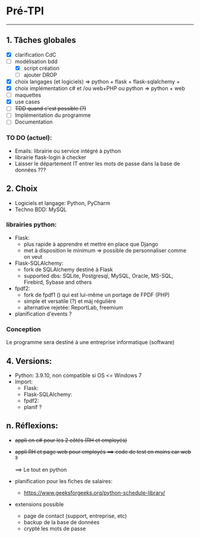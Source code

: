 # Pré-TPI

---

## 1. Tâches globales

- [x] clarification CdC
- [ ] modélisation bdd
  - [x] script création
  - [ ] ajouter DROP

- [x] choix langages (et logiciels) => python + flask + flask-sqlalchemy + 
- [x] choix implémentation c# et /ou web+PHP ou python => python + web
- [ ] maquettes
- [x] use cases
- [ ] ~~TDD quand c'est possible (?)~~
- [ ] Implémentation du programme
- [ ] Documentation

### TO DO  (actuel):

- Emails: librairie ou service intégré à python
- librairie flask-login à checker
- Laisser le département IT entrer les mots de passe dans la base de données ???

## 2. Choix

- Logiciels et langage: Python, PyCharm
- Techno BDD: MySQL

### 	librairies python:

- Flask: 
  - plus rapide à apprendre et mettre en place que Django
  - met à disposition le minimum => possible de personnaliser comme on veut
- Flask-SQLAlchemy: 
  - fork de SQLAlchemy destiné à Flask
  - supported dbs: SQLite, Postgresql, MySQL, Oracle, MS-SQL, Firebird, Sybase and others
- fpdf2: 
  - fork de fpdf1 () qui est lui-même un portage de FPDF (PHP)
  - simple et versatile (?) et màj régulière
  - alternative rejetée: ReportLab, freemium
- planification d'events ?

### Conception

Le programme sera destiné à une entreprise informatique (software)

## 4. Versions:

- Python: 3.9.10, non compatible si OS <= Windows 7
- Import:
  - Flask:
  - Flask-SQLAlchemy:
  - fpdf2:
  - planif ?

## n. Réflexions:

- ~~appli en c# pour les 2 côtés (RH et employés)~~

- ~~appli RH et page web pour employés ==> code de test en moins car web ?~~

  ==> Le tout en python
  
- planification pour les fiches de salaires:

  - https://www.geeksforgeeks.org/python-schedule-library/
  
- extensions possible

  - page de contact (support, entreprise, etc)
  - backup de la base de données
  - crypté les mots de passe